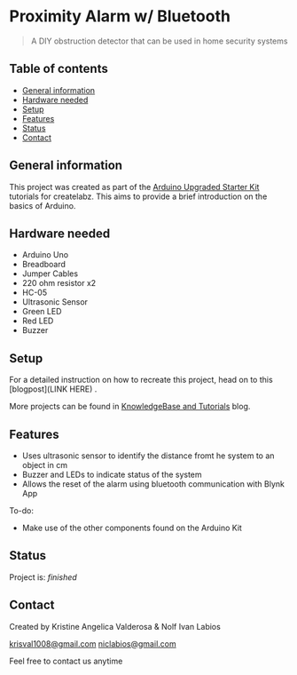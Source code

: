 # Proximity Alarm w/ Bluetooth
> A DIY obstruction detector that can be used in home security systems

## Table of contents
* [General information](#general-information)
* [Hardware needed](#hardware-needed)
* [Setup](#setup)
* [Features](#features)
* [Status](#status)
* [Contact](#contact)

## General information
This project was created as part of the [Arduino Upgraded Starter Kit](https://store.createlabz.com/products/kit-04-2?_pos=1&_sid=df21431e7&_ss=r) tutorials for createlabz. This aims to provide a brief introduction on the basics of Arduino.

## Hardware needed
* Arduino Uno
* Breadboard
* Jumper Cables
* 220 ohm resistor x2
* HC-05
* Ultrasonic Sensor
* Green LED
* Red LED
* Buzzer

## Setup
For a detailed instruction on how to recreate this project, head on to this [blogpost](LINK HERE) .

More projects can be found in [KnowledgeBase and Tutorials](https://store.createlabz.com/blogs/createlabz-tutorials) blog.

## Features
* Uses ultrasonic sensor to identify the distance fromt he system to an object in cm
* Buzzer and LEDs to indicate status of the system
* Allows the reset of the alarm using bluetooth communication with Blynk App

To-do:
* Make use of the other components found on the Arduino Kit

## Status
Project is: _finished_

## Contact
Created by Kristine Angelica Valderosa & Nolf Ivan Labios

krisval1008@gmail.com
niclabios@gmail.com

Feel free to contact us anytime 
